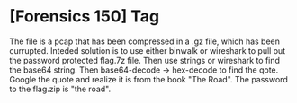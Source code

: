 # [Forensics 150] Tag

The file is a pcap that has been compressed in a .gz file, which has been currupted. Inteded solution is to use either binwalk or wireshark to pull out the password protected flag.7z file. Then use strings or wireshark to find the base64 string. Then base64-decode -> hex-decode to find the qote. Google the quote and realize it is from the book "The Road". The password to the flag.zip is "the road".
